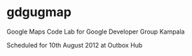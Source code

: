 gdgugmap
========

Google Maps Code Lab for Google Developer Group Kampala

Scheduled for 10th August 2012 at Outbox Hub